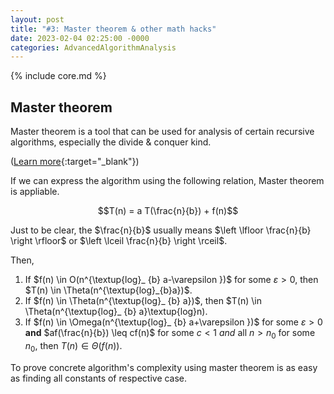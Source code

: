 ```yaml
---
layout: post
title: "#3: Master theorem & other math hacks"
date: 2023-02-04 02:25:00 -0000
categories: AdvancedAlgorithmAnalysis
---
```


{% include core.md %}

## Master theorem

Master theorem is a tool that can be used for analysis of certain recursive algorithms, especially the divide & conquer kind.

([Learn more](https://en.wikipedia.org/wiki/Master_theorem_(analysis_of_algorithms)){:target="_blank"})

If we can express the algorithm using the following relation, Master theorem is appliable.

$$T(n) = a T(\frac{n}{b}) + f(n)$$

Just to be clear, the $\frac{n}{b}$ usually means $\left \lfloor \frac{n}{b} \right \rfloor$ or $\left \lceil \frac{n}{b} \right \rceil$.

Then,

1. If $f(n) \in O(n^{\textup{log}_ {b} a-\varepsilon })$ for some $\varepsilon > 0$, then $T(n) \in \Theta(n^{\textup{log}_{b}a})$.
2. If $f(n) \in \Theta(n^{\textup{log}_ {b} a})$, then $T(n) \in \Theta(n^{\textup{log}_ {b} a}\textup{log}n).
3. If $f(n) \in \Omega(n^{\textup{log}_ {b} a+\varepsilon })$ for some $\varepsilon > 0$ **and** $af(\frac{n}{b}) \leq cf(n)$ for some $c < 1$ *and* all $n > n_{0}$ for some $n_{0}$, then $T(n) \in \Theta(f(n))$.

To prove concrete algorithm's complexity using master theorem is as easy as finding all constants of respective case.


